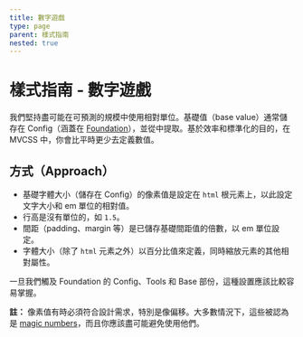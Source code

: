 ```yaml
---
title: 數字遊戲
type: page
parent: 樣式指南
nested: true
---
```


樣式指南 - 數字遊戲
=============================

我們堅持盡可能在可預測的規模中使用相對單位。基礎值（base value）通常儲存在 Config（涵蓋在 [Foundation][foundation]），並從中提取。基於效率和標準化的目的，在 MVCSS 中，你會比平時更少去定義數值。

方式（Approach）
--------

- 基礎字體大小（儲存在 Config）的像素值是設定在 `html` 根元素上，以此設定文字大小和 em 單位的相對值。
- 行高是沒有單位的，如 `1.5`。
- 間距（padding、margin 等）是已儲存基礎間距值的倍數，以 em 單位設定。
- 字體大小（除了 `html` 元素之外）以百分比值來定義，同時縮放元素的其他相對屬性。

一旦我們觸及 Foundation 的 Config、Tools 和 Base 部份，這種設置應該比較容易掌握。

**註：** 像素值有時必須符合設計需求，特別是像偏移。大多數情況下，這些被認為是 [magic numbers][csswizardry-magic-numbers]，而且你應該盡可能避免使用他們。


[foundation]: /foundation

[csswizardry-magic-numbers]: http://csswizardry.com/2012/11/code-smells-in-css/
